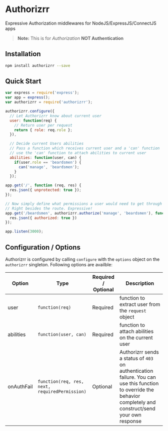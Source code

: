 Authorizrr
===================
Expressive Authorization middlewares for NodeJS/ExpressJS/ConnectJS apps

> **Note:** This is for *Authorization* **NOT Authentication**

## Installation ##
```sh
npm install authorizrr --save
```
## Quick Start ##
```js
var express = require('express');
var app = express();
var authorizrr = require('authorizrr');

authorizrr.configure({
  // Let Authorizrr know about current user
  user: function(req) {
    // Return user per request
    return { role: req.role };
  }),

  // Decide current Users abilities
  // Pass a function which receives current user and a 'can' function
  // use the 'can' function to attach abilities to current user
  abilities: function(user, can) {
    if(user.role == 'beardsmen') {
      can('manage', 'beardsmen');
    }
  });

app.get('/', function (req, res) {
  res.json({ unprotected: true });
});

// Now simply define what permissions a user would need to get through
// Right besides the route. Expressive!
app.get('/beardsmen', authorizrr.authorize('manage', 'beardsmen'), function(req, res, next) {
  res.json({ authorized: true })
});

app.listen(3000);
```

## Configuration / Options ##
Authorizrr is configured by calling `configure` with the `options` object on the `authorizrr` singleton. Following options are availble:


| Option | Type |Required / Optional | Description |
| ------ | ---- |------------------- | ----------- |
| user | `function(req)` | Required | function to extract user from the `request` object
| abilities | `function(user, can)` | Required  | function to attach abilities on the current user |
| onAuthFail | `function(req, res, next, requiredPermission)` | Optional | Authorizrr sends a status of `403` on authentication failure. You can use this function to override the behavior completely and construct/send your own response |
